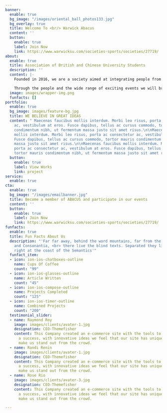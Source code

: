 ```yaml
---
banner:
  enable: true
  bg_image: "/images/oriental_ball_photos133.jpg"
  bg_overlay: true
  title: Welcome To <br/> Warwick Abacus
  content: ''
  button:
    enable: true
    label: Join Now
    link: https://www.warwicksu.com/societies-sports/societies/27719/
about:
  enable: true
  title: Association of British and Chinese University Students
  description: ''
  content: |-
    Founded in 2016, we are a society aimed at integrating people from all backgrounds sharing a common interest in Chinese and Asian culture. We do this through organising a variety of enjoyable events throughout the year. Dim Sum, bowling, Hot Pot and karaoke are some of the examples of events we have organised in the past. We hope to play a pivotal role in eliminating any barriers and misconceptions perceived to exist between student communities from different cultures and origins.

    Through the people and the wide range of exciting events we will bring you throughout the year, we hope you will have a happy and unforgettable university experience and establish lifelong friendships. Therefore, what have you got to lose? Come to have fun and meet new people at our next event!
  image: images/wrapper-img.png
  funfacts: []
portfolio:
  enable: true
  bg_image: images/feature-bg.jpg
  title: WE BELIEVE IN GREAT IDEAS
  content: " Maecenas faucibus mollis interdum. Morbi leo risus, porta ac consectetur
    ac, vestibulum at eros. Fusce dapibus, tellus ac cursus commodo, tortor mauris
    condimentum nibh, ut fermentum massa justo sit amet risus.\n\nMaecenas faucibus
    mollis interdum. Morbi leo risus, porta ac consectetur ac, vestibulum at eros.
    Fusce dapibus, tellus ac cursus commodo, tortor mauris condimentum nibh, ut fermentum
    massa justo sit amet risus.\n\nMaecenas faucibus mollis interdum. Morbi leo risus,
    porta ac consectetur ac, vestibulum at eros. Fusce dapibus, tellus ac cursus commodo,
    tortor mauris condimentum nibh, ut fermentum massa justo sit amet risus. "
  button:
    enable: true
    label: View Works
    link: project
service:
  enable: true
cta:
  enable: true
  bg_image: "/images/emailbanner.jpg"
  title: Become a member of ABACUS and participate in our events
  content: ''
  button:
    enable: true
    label: Join Now
    link: https://www.warwicksu.com/societies-sports/societies/27719/
funfacts:
  enable: true
  title: Fun Facts About Us
  description: "'Far far away, behind the word mountains, far from the countries Vokalia
    and Consonantia, <br> there live the blind texts. Separated they live in Bookmarksgrove
    right at the coast of the Semantics'"
  funfact_item:
  - icon: ion-ios-chatboxes-outline
    name: Cups Of Coffee
    count: "99"
  - icon: ion-ios-glasses-outline
    name: Article Written
    count: "45"
  - icon: ion-ios-compose-outline
    name: Projects Completed
    count: "125"
  - icon: ion-ios-timer-outline
    name: Combined Projects
    count: "200"
  testimonial_slider:
  - name: Raymond Roy
    image: images/clients/avater-1.jpg
    designation: CEO-Themefisher
    content: This Company created an e-commerce site with the tools to make our business
      a success, with innovative ideas we feel that our site has unique elements that
      make us stand out from the crowd.
  - name: Randi Renin
    image: images/clients/avater-1.jpg
    designation: CEO-Themefisher
    content: This Company created an e-commerce site with the tools to make our business
      a success, with innovative ideas we feel that our site has unique elements that
      make us stand out from the crowd.
  - name: Rose Rio
    image: images/clients/avater-3.jpg
    designation: CEO-Themefisher
    content: This Company created an e-commerce site with the tools to make our business
      a success, with innovative ideas we feel that our site has unique elements that
      make us stand out from the crowd.

---
```

